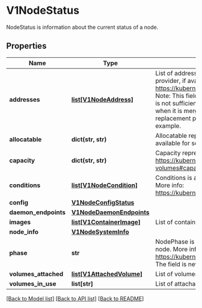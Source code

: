 # V1NodeStatus

NodeStatus is information about the current status of a node.

## Properties
Name | Type | Description | Notes
------------ | ------------- | ------------- | -------------
**addresses** | [**list[V1NodeAddress]**](V1NodeAddress.md) | List of addresses reachable to the node. Queried from cloud provider, if available. More info: https://kubernetes.io/docs/concepts/nodes/node/#addresses Note: This field is declared as mergeable, but the merge key is not sufficiently unique, which can cause data corruption when it is merged. Callers should instead use a full-replacement patch. See http://pr.k8s.io/79391 for an example. | [optional] 
**allocatable** | **dict(str, str)** | Allocatable represents the resources of a node that are available for scheduling. Defaults to Capacity. | [optional] 
**capacity** | **dict(str, str)** | Capacity represents the total resources of a node. More info: https://kubernetes.io/docs/concepts/storage/persistent-volumes#capacity | [optional] 
**conditions** | [**list[V1NodeCondition]**](V1NodeCondition.md) | Conditions is an array of current observed node conditions. More info: https://kubernetes.io/docs/concepts/nodes/node/#condition | [optional] 
**config** | [**V1NodeConfigStatus**](V1NodeConfigStatus.md) |  | [optional] 
**daemon_endpoints** | [**V1NodeDaemonEndpoints**](V1NodeDaemonEndpoints.md) |  | [optional] 
**images** | [**list[V1ContainerImage]**](V1ContainerImage.md) | List of container images on this node | [optional] 
**node_info** | [**V1NodeSystemInfo**](V1NodeSystemInfo.md) |  | [optional] 
**phase** | **str** | NodePhase is the recently observed lifecycle phase of the node. More info: https://kubernetes.io/docs/concepts/nodes/node/#phase The field is never populated, and now is deprecated. | [optional] 
**volumes_attached** | [**list[V1AttachedVolume]**](V1AttachedVolume.md) | List of volumes that are attached to the node. | [optional] 
**volumes_in_use** | **list[str]** | List of attachable volumes in use (mounted) by the node. | [optional] 

[[Back to Model list]](../README.md#documentation-for-models) [[Back to API list]](../README.md#documentation-for-api-endpoints) [[Back to README]](../README.md)


